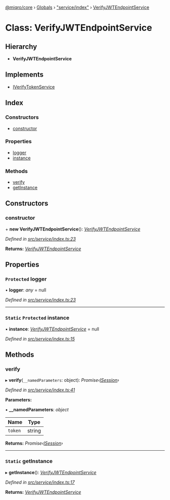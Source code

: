 [@miqro/core](../README.md) › [Globals](../globals.md) › ["service/index"](../modules/_service_index_.md) › [VerifyJWTEndpointService](_service_index_.verifyjwtendpointservice.md)

# Class: VerifyJWTEndpointService

## Hierarchy

* **VerifyJWTEndpointService**

## Implements

* [IVerifyTokenService](../interfaces/_service_index_.iverifytokenservice.md)

## Index

### Constructors

* [constructor](_service_index_.verifyjwtendpointservice.md#constructor)

### Properties

* [logger](_service_index_.verifyjwtendpointservice.md#protected-logger)
* [instance](_service_index_.verifyjwtendpointservice.md#static-protected-instance)

### Methods

* [verify](_service_index_.verifyjwtendpointservice.md#verify)
* [getInstance](_service_index_.verifyjwtendpointservice.md#static-getinstance)

## Constructors

###  constructor

\+ **new VerifyJWTEndpointService**(): *[VerifyJWTEndpointService](_service_index_.verifyjwtendpointservice.md)*

*Defined in [src/service/index.ts:23](https://github.com/claukers/miqro-core/blob/6617130/src/service/index.ts#L23)*

**Returns:** *[VerifyJWTEndpointService](_service_index_.verifyjwtendpointservice.md)*

## Properties

### `Protected` logger

• **logger**: *any* = null

*Defined in [src/service/index.ts:23](https://github.com/claukers/miqro-core/blob/6617130/src/service/index.ts#L23)*

___

### `Static` `Protected` instance

▪ **instance**: *[VerifyJWTEndpointService](_service_index_.verifyjwtendpointservice.md)* = null

*Defined in [src/service/index.ts:15](https://github.com/claukers/miqro-core/blob/6617130/src/service/index.ts#L15)*

## Methods

###  verify

▸ **verify**(`__namedParameters`: object): *Promise‹[ISession](../interfaces/_service_common_index_.isession.md)›*

*Defined in [src/service/index.ts:41](https://github.com/claukers/miqro-core/blob/6617130/src/service/index.ts#L41)*

**Parameters:**

▪ **__namedParameters**: *object*

Name | Type |
------ | ------ |
`token` | string |

**Returns:** *Promise‹[ISession](../interfaces/_service_common_index_.isession.md)›*

___

### `Static` getInstance

▸ **getInstance**(): *[VerifyJWTEndpointService](_service_index_.verifyjwtendpointservice.md)*

*Defined in [src/service/index.ts:17](https://github.com/claukers/miqro-core/blob/6617130/src/service/index.ts#L17)*

**Returns:** *[VerifyJWTEndpointService](_service_index_.verifyjwtendpointservice.md)*
